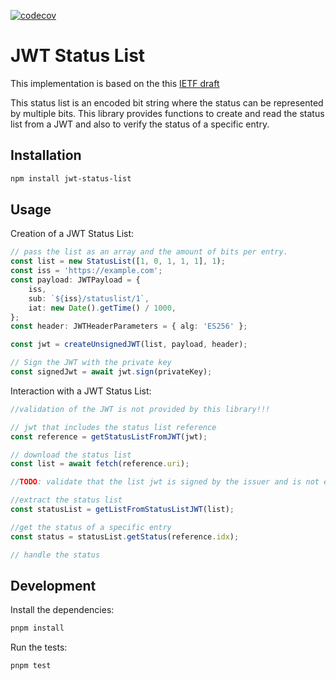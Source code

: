 [![codecov](https://codecov.io/gh/cre8/Token-Status-List/graph/badge.svg?token=pGfC2eXYaJ)](https://codecov.io/gh/cre8/Token-Status-List)

# JWT Status List

This implementation is based on the this [IETF draft](https://datatracker.ietf.org/doc/draft-ietf-oauth-status-list/)

This status list is an encoded bit string where the status can be represented by multiple bits. This library provides functions to create and read the status list from a JWT and also to verify the status of a specific entry.


## Installation

```bash
npm install jwt-status-list
```

## Usage

Creation of a JWT Status List:
```typescript
// pass the list as an array and the amount of bits per entry.
const list = new StatusList([1, 0, 1, 1, 1], 1);
const iss = 'https://example.com';
const payload: JWTPayload = {
    iss,
    sub: `${iss}/statuslist/1`,
    iat: new Date().getTime() / 1000,
};
const header: JWTHeaderParameters = { alg: 'ES256' };

const jwt = createUnsignedJWT(list, payload, header);

// Sign the JWT with the private key
const signedJwt = await jwt.sign(privateKey);

```

Interaction with a JWT Status List:
```typescript
//validation of the JWT is not provided by this library!!!

// jwt that includes the status list reference
const reference = getStatusListFromJWT(jwt);

// download the status list
const list = await fetch(reference.uri);

//TODO: validate that the list jwt is signed by the issuer and is not expired!!!

//extract the status list
const statusList = getListFromStatusListJWT(list);

//get the status of a specific entry
const status = statusList.getStatus(reference.idx);

// handle the status
```

## Development

Install the dependencies:

```bash
pnpm install
```

Run the tests:

```bash
pnpm test
```
